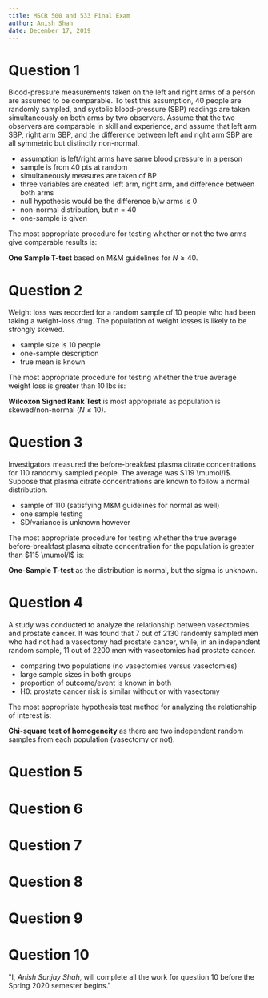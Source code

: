 ```yaml
---
title: MSCR 500 and 533 Final Exam
author: Anish Shah
date: December 17, 2019
---
```


# Question 1

Blood-pressure measurements taken on the left and right arms of a person are assumed to be comparable.  To test this assumption, 40 people are randomly sampled, and systolic blood-pressure (SBP) readings are taken simultaneously on both arms by two observers.  Assume that the two observers are comparable in skill and experience, and assume that left arm SBP, right arm SBP, and the difference between left and right arm SBP are all symmetric but distinctly non-normal.

- assumption is left/right arms have same blood pressure in a person
- sample is from 40 pts at random
- simultaneously measures are taken of BP
- three variables are created: left arm, right arm, and difference between both arms
- null hypothesis would be the difference b/w arms is 0
- non-normal distribution, but n = 40
- one-sample is given

The most appropriate procedure for testing whether or not the two arms give comparable results is:

__One Sample T-test__ based on M&M guidelines for $N \geq 40$.

# Question 2

Weight loss was recorded for a random sample of 10 people who had been taking a weight-loss drug.  The population of weight losses is likely to be strongly skewed.

- sample size is 10 people
- one-sample description
- true mean is known

The most appropriate procedure for testing whether the true average weight loss is greater than 10 lbs is: 

__Wilcoxon Signed Rank Test__ is most appropriate as population is skewed/non-normal ($N \leq 10$). 

# Question 3

Investigators measured the before-breakfast plasma citrate concentrations for 110 randomly sampled people.  The average was $119 \mumol/l$.  Suppose that plasma citrate concentrations are known to follow a normal distribution.

- sample of 110 (satisfying M&M guidelines for normal as well)
- one sample testing
- SD/variance is unknown however

The most appropriate procedure for testing whether the true average before-breakfast plasma citrate concentration for the population is greater than $115 \mumol/l$ is:

__One-Sample T-test__ as the distribution is normal, but the sigma is unknown.

# Question 4

A study was conducted to analyze the relationship between vasectomies and prostate cancer.  It was found that 7 out of 2130 randomly sampled men who had not had a vasectomy had prostate cancer, while, in an independent random sample, 11 out of 2200 men with vasectomies had prostate cancer.

- comparing two populations (no vasectomies versus vasectomies)
- large sample sizes in both groups
- proportion of outcome/event is known in both
- H0: prostate cancer risk is similar without or with vasectomy

The most appropriate hypothesis test method for analyzing the relationship of interest is:

__Chi-square test of homogeneity__ as there are two independent random samples from each population (vasectomy or not).

# Question 5

# Question 6

# Question 7

# Question 8

# Question 9

# Question 10

"I, _Anish Sanjay Shah_, will complete all the work for question 10 before the Spring 2020 semester begins."

